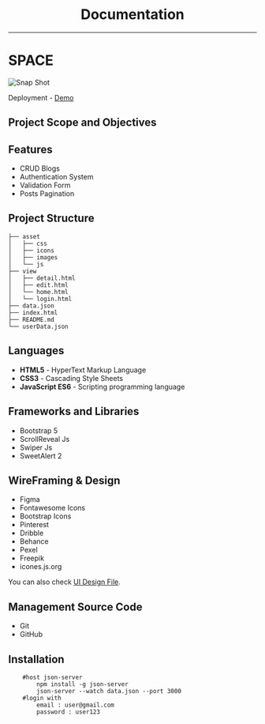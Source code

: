 
<h1 align='center'>Documentation</h1>
<hr>

# SPACE

![Snap Shot](./asset/images/SPACE_snap.jpg)

Deployment - [Demo](https://sayrgyiwoody.github.io/space)

<h2>Project Scope and Objectives</h2>

<h2>Features</h2>
<ul>
    <li>CRUD Blogs</li>
    <li>Authentication System</li>
    <li>Validation Form</li>
    <li>Posts Pagination</li>
</ul>

<h2>Project Structure</h2>

```
├── asset
│   ├── css
│   ├── icons
│   ├── images
│   └── js
├── view
│   ├── detail.html
│   ├── edit.html
│   └── home.html
│   └── login.html
├── data.json
├── index.html
├── README.md
└── userData.json
```

<h2>Languages</h2>
<ul>
    <li><b>HTML5</b> - HyperText Markup Language</li>
    <li><b>CSS3</b> - Cascading Style Sheets</li>
    <li><b>JavaScript ES6</b> - Scripting programming language</li>
</ul>

<h2>Frameworks and Libraries</h2>
<ul>
    <li>Bootstrap 5</li>
    <li>ScrollReveal Js</li>
    <li>Swiper Js</li>
    <li>SweetAlert 2</li>
</ul>

<h2>WireFraming & Design</h2>
<ul>
    <li>Figma</li>
    <li>Fontawesome Icons</li>
    <li>Bootstrap Icons</li>
    <li>Pinterest</li>
    <li>Dribble</li>
    <li>Behance</li>
    <li>Pexel</li>
    <li>Freepik</li>
    <li>icones.js.org</li>
</ul>

<span> You can also check <a href="https://www.figma.com/file/5mxGpKhl15RpujprLjvjZl/NCC-Blog-Project?type=design&node-id=0%3A1&mode=design&t=LmzH0YzC6ob5ft6R-1">UI Design File</a>.</span>

<h2>Management Source Code</h2>
<ul>
    <li>Git</li>
    <li>GitHub</li>
</ul>


## Installation

```
    #host json-server 
        npm install -g json-server
        json-server --watch data.json --port 3000
    #login with
        email : user@gmail.com
        password : user123
```

